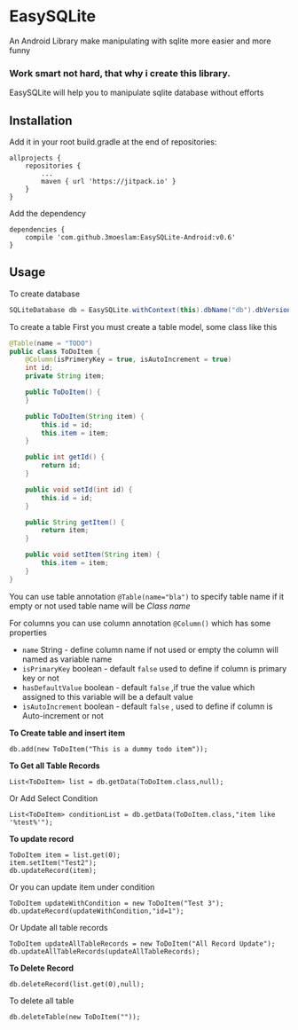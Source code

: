 # EasySQLite
An Android Library make manipulating with sqlite more easier and more funny

### Work smart not hard, that why i create this library.
EasySQLite will help you to manipulate sqlite database without efforts


## Installation

Add it in your root build.gradle at the end of repositories:
```
allprojects {
    repositories {
        ...
        maven { url 'https://jitpack.io' }
    }
}
```


Add the dependency
```
dependencies {
    compile 'com.github.3moeslam:EasySQLite-Android:v0.6'
}
```

## Usage
To create database
```java
SQLiteDatabase db = EasySQLite.withContext(this).dbName("db").dbVersion(1).withModel(new ToDoItem()).getInstance();
```

To create a table
First you must create a table model, some class like this
``` java
@Table(name = "TODO")
public class ToDoItem {
    @Column(isPrimeryKey = true, isAutoIncrement = true)
    int id;
    private String item;

    public ToDoItem() {
    }

    public ToDoItem(String item) {
        this.id = id;
        this.item = item;
    }

    public int getId() {
        return id;
    }

    public void setId(int id) {
        this.id = id;
    }

    public String getItem() {
        return item;
    }

    public void setItem(String item) {
        this.item = item;
    }
}
```

You can use table annotation ``` @Table(name="bla") ``` to specify table name if it empty or not used table name will be *Class name*

For columns you can use column annotation `@Column()` which has some properties
+ ```name``` String - define column name if not used or empty the column will named as variable name
+ ```isPrimaryKey``` boolean - default `false` used to define if column is primary key or not
+ ```hasDefaultValue``` boolean - default `false` ,if true the value which assigned to this variable will be a default value
+ ```isAutoIncrement``` boolean - default `false` , used to define if column is Auto-increment or not

**To Create table and insert item**

```db.add(new ToDoItem("This is a dummy todo item"));```

**To Get all Table Records**

```List<ToDoItem> list = db.getData(ToDoItem.class,null);```

Or Add Select Condition

```List<ToDoItem> conditionList = db.getData(ToDoItem.class,"item like '%test%'");```


**To update record**

```
ToDoItem item = list.get(0);
item.setItem("Test2");
db.updateRecord(item);
```


Or you can update item under condition

```
ToDoItem updateWithCondition = new ToDoItem("Test 3");
db.updateRecord(updateWithCondition,"id=1");
```

Or Update all table records

```
ToDoItem updateAllTableRecords = new ToDoItem("All Record Update");
db.updateAllTableRecords(updateAllTableRecords);
```


**To Delete Record**

```
db.deleteRecord(list.get(0),null);
```

To delete all table

```
db.deleteTable(new ToDoItem(""));
```


